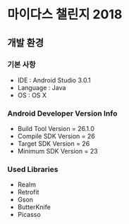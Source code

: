 # 마이다스 챌린지 2018

## 개발 환경

### 기본 사항
- IDE : Android Studio 3.0.1
- Language : Java
- OS : OS X

### Android Developer Version Info
- Build Tool Version = 26.1.0
- Compile SDK Version = 26
- Target SDK Version = 26
- Minimum SDK Version = 23

### Used Libraries
- Realm
- Retrofit
- Gson
- ButterKnife
- Picasso
